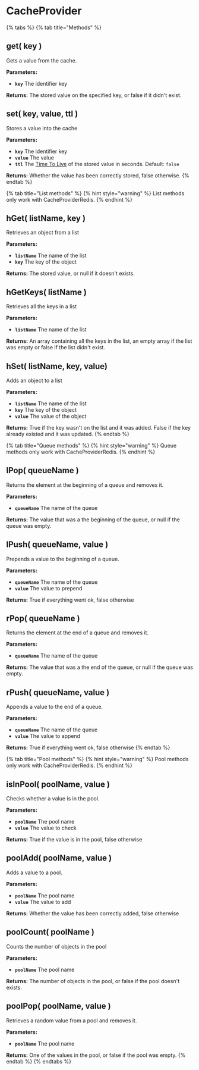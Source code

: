 # CacheProvider

{% tabs %}
{% tab title="Methods" %}
## get\( key \) <a id="get"></a>

Gets a value from the cache.

**Parameters:**

* **`key`** The identifier key

**Returns:** The stored value on the specified key, or false if it didn't exist.

## set\( key, value, ttl \) <a id="set"></a>

Stores a value into the cache

**Parameters:**

* **`key`** The identifier key
* **`value`** The value
* **`ttl`** The [Time To Live](../../guide/cache-guide.md#time-to-live) of the stored value in seconds. Default: `false`

**Returns:** Whether the value has been correctly stored, false otherwise.
{% endtab %}

{% tab title="List methods" %}
{% hint style="warning" %}
List methods only work with CacheProviderRedis.
{% endhint %}

## hGet\( listName, key \) <a id="hget"></a>

Retrieves an object from a list

**Parameters:**

* **`listName`** The name of the list
* **`key`** The key of the object

**Returns:** The stored value, or null if it doesn't exists.

## hGetKeys\( listName \) <a id="hgetkeys"></a>

Retrieves all the keys in a list

**Parameters:**

* **`listName`** The name of the list

**Returns:** An array containing all the keys in the list, an empty array if the list was empty or false if the list didn't exist.

## hSet\( listName, key, value\) <a id="hset"></a>

Adds an object to a list

**Parameters:**

* **`listName`** The name of the list
* **`key`** The key of the object
* **`value`** The value of the object

**Returns:** True if the key wasn't on the list and it was added. False if the key already existed and it was updated.
{% endtab %}

{% tab title="Queue methods" %}
{% hint style="warning" %}
Queue methods only work with CacheProviderRedis.
{% endhint %}

## lPop\( queueName \) <a id="lpop"></a>

Returns the element at the beginning of a queue and removes it.

**Parameters:**

* **`queueName`** The name of the queue

**Returns:** The value that was a the beginning of the queue, or null if the queue was empty.

## lPush\( queueName, value \) <a id="lpush"></a>

Prepends a value to the beginning of a queue.

**Parameters:**

* **`queueName`** The name of the queue
* **`value`** The value to prepend

**Returns:** True if everything went ok, false otherwise

## rPop\( queueName \) <a id="rpop"></a>

Returns the element at the end of a queue and removes it.

**Parameters:**

* **`queueName`** The name of the queue

**Returns:** The value that was a the end of the queue, or null if the queue was empty.

## rPush\( queueName, value \) <a id="rpush"></a>

Appends a value to the end of a queue.

**Parameters:**

* **`queueName`** The name of the queue
* **`value`** The value to append

**Returns:** True if everything went ok, false otherwise
{% endtab %}

{% tab title="Pool methods" %}
{% hint style="warning" %}
Pool methods only work with CacheProviderRedis.
{% endhint %}

## isInPool\( poolName, value \) <a id="isinpool"></a>

Checks whether a value is in the pool.

**Parameters:**

* **`poolName`** The pool name
* **`value`** The value to check

**Returns:** True if the value is in the pool, false otherwise

## poolAdd\( poolName, value \) <a id="pooladd"></a>

Adds a value to a pool.

**Parameters:**

* **`poolName`** The pool name
* **`value`** The value to add

**Returns:** Whether the value has been correctly added, false otherwise

## poolCount\( poolName \) <a id="poolcount"></a>

Counts the number of objects in the pool

**Parameters:**

* **`poolName`** The pool name

**Returns:** The number of objects in the pool, or false if the pool doesn't exists.

## poolPop\( poolName, value \) <a id="poolpop"></a>

Retrieves a random value from a pool and removes it.

**Parameters:**

* **`poolName`** The pool name

**Returns:** One of the values in the pool, or false if the pool was empty.
{% endtab %}
{% endtabs %}

